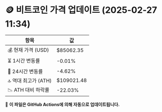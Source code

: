 # 🪙 비트코인 가격 업데이트 (2025-02-27 11:34)

| 항목                | 값 |
|--------------------|----------------|
| 💰 현재 가격 (USD) | $85062.35 |
| ⏳ 1시간 변동률    | -0.01% |
| 📆 24시간 변동률   | -4.62% |
| 🔝 역대 최고가 (ATH) | $109021.48 |
| 📉 ATH 대비 하락률 | -22.03% |

🔄 **이 파일은 GitHub Actions에 의해 자동으로 업데이트됩니다.**
